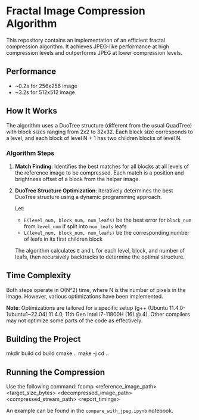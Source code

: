 # Fractal Image Compression Algorithm

This repository contains an implementation of an efficient fractal compression algorithm. It achieves JPEG-like performance at high compression levels and outperforms JPEG at lower compression levels.

## Performance

- ~0.2s for 256x256 image
- ~3.2s for 512x512 image

## How It Works

The algorithm uses a DuoTree structure (different from the usual QuadTree) with block sizes ranging from 2x2 to 32x32. Each block size corresponds to a level, and each block of level N + 1 has two children blocks of level N.

### Algorithm Steps

1. **Match Finding**: Identifies the best matches for all blocks at all levels of the reference image to be compressed. Each match is a position and brightness offset of a block from the helper image.

2. **DuoTree Structure Optimization**: Iteratively determines the best DuoTree structure using a dynamic programming approach.

   Let:
   - `E(level_num, block_num, num_leafs)` be the best error for `block_num` from `level_num` if split into `num_leafs` leafs
   - `L(level_num, block_num, num_leafs)` be the corresponding number of leafs in its first children block

   The algorithm calculates `E` and `L` for each level, block, and number of leafs, then recursively backtracks to determine the optimal structure.

## Time Complexity
Both steps operate in O(N^2) time, where N is the number of pixels in the image. However, various optimizations have been implemented.

**Note**: Optimizations are tailored for a specific setup (g++ (Ubuntu 11.4.0-1ubuntu1~22.04) 11.4.0, 11th Gen Intel i7-11800H (16) @ 4). Other compilers may not optimize some parts of the code as effectively.

## Building the Project
mkdir build
cd build
cmake ..
make -j
cd ..

## Running the Compression
Use the following command:
fcomp <reference_image_path> <target_size_bytes> <decompressed_image_path> <compressed_stream_path> <report_timings>

An example can be found in the `compare_with_jpeg.ipynb` notebook.
